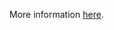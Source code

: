 More information [here](https://docs.bridgecrew.io/docs/ensure-gke-clusters-are-not-running-using-the-compute-engine-default-service-account).
